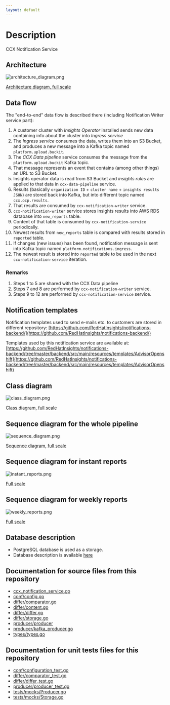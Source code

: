 ```yaml
---
layout: default
---
```


# Description

CCX Notification Service

## Architecture

![architecture_diagram.png](architecture_diagram.png)

[Architecture diagram, full scale](architecture_diagram.png)


## Data flow

The "end-to-end" data flow is described there (including Notification Writer service part):

1. A customer cluster with *Insights Operator* installed sends new data containing info about the cluster into *Ingress service*
1. The *Ingress service* consumes the data, writes them into an S3 Bucket, and produces a new message into a Kafka topic named `platform.upload.buckit`.
1. The *CCX Data pipeline* service consumes the message from the `platform.upload.buckit` Kafka topic.
1. That message represents an event that contains (among other things) an URL to S3 Bucket.
1. Insights operator data is read from S3 Bucket and *insights rules* are applied to that data in `ccx-data-pipeline` service.
1. Results (basically `organization ID` + `cluster name` + `insights results JSON`) are stored back into Kafka, but into different topic named `ccx.ocp.results`.
1. That results are consumed by `ccx-notification-writer` service.
1. `ccx-notification-writer` service stores insights results into AWS RDS database into `new_reports` table.
1. Content of that table is consumed by `ccx-notification-service` periodically.
1. Newest results from `new_reports` table is compared with results stored in `reported` table.
1. If changes (new issues) has been found, notification message is sent into Kafka topic named `platform.notifications.ingress`.
1. The newest result is stored into `reported` table to be used in the next `ccx-notification-service` iteration.

### Remarks

1. Steps 1 to  5 are shared with the CCX Data pipeline
1. Steps 7 and 8 are performed by `ccx-notification-writer` service.
1. Steps 9 to 12 are performed by `ccx-notification-service` service.

## Notification templates

Notification templates used to send e-mails etc. to customers are stored in different repository:
[https://github.com/RedHatInsights/notifications-backend/](https://github.com/RedHatInsights/notifications-backend/)

Templates used by this notification service are available at:
[https://github.com/RedHatInsights/notifications-backend/tree/master/backend/src/main/resources/templates/AdvisorOpenshift](https://github.com/RedHatInsights/notifications-backend/tree/master/backend/src/main/resources/templates/AdvisorOpenshift)

## Class diagram

![class_diagram.png](class_diagram.png)

[Class diagram, full scale](class_diagram.png)

## Sequence diagram for the whole pipeline

![sequence_diagram.png](sequence_diagram.png)

[Sequence diagram, full scale](sequence_diagram.png)

## Sequence diagram for instant reports

![instant_reports.png](instant_reports.png)

[Full scale](instant_reports.png)

## Sequence diagram for weekly reports

![weekly_reports.png](weekly_reports.png)

[Full scale](weekly_reports.png)

## Database description

* PostgreSQL database is used as a storage.
* Database description is available [here](./db-description/index.html)

## Documentation for source files from this repository

* [ccx_notification_service.go](./packages/ccx_notification_service.html)
* [conf/config.go](./packages/conf/config.html)
* [differ/comparator.go](./packages/differ/comparator.html)
* [differ/content.go](./packages/differ/content.html)
* [differ/differ.go](./packages/differ/differ.html)
* [differ/storage.go](./packages/differ/storage.html)
* [producer/producer](./packages/producer/producer.html)
* [producer/kafka_producer.go](./packages/producer/kafka_producer.html)
* [types/types.go](./packages/types/types.html)

## Documentation for unit tests files for this repository

* [conf/configuration_test.go](./packages/conf/configuration_test.html)
* [differ/comparator_test.go](./packages/differ/comparator_test.html)
* [differ/differ_test.go](./packages/differ/differ_test.html)
* [producer/producer_test.go](./packages/producer/producer_test.html)
* [tests/mocks/Producer.go](./packages/tests/mocks/Producer.html)
* [tests/mocks/Storage.go](./packages/tests/mocks/Storage.html)
